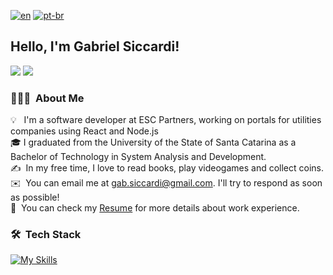<!--[![Anurag's GitHub stats](https://github-readme-stats.vercel.app/api?username=gabsiccardi)](https://github.com/gabsiccardi/github-readme-stats)
[![Top Langs](https://github-readme-stats.vercel.app/api/top-langs/?username=gabsiccardi&hide=html,TeX,CSS)](https://github.com/gabsiccardi/github-readme-stats) -->
[![en](https://img.shields.io/badge/lang-en-red.svg)](https://github.com/gabsiccardi/gabsiccardi/blob/main/README.md)
[![pt-br](https://img.shields.io/badge/lang-pt--br-green.svg)](https://github.com/gabsiccardi/gabsiccardi/blob/main/README.pt-br.md)
## Hello, I'm Gabriel Siccardi!
 
<div> 
  <a href = "mailto:gab.siccardi@gmail.com"><img src="https://img.shields.io/badge/-Gmail-%23333?style=for-the-badge&logo=gmail&logoColor=white" target="_blank"></a>
  <a href="www.linkedin.com/in/gabriel-siccardi" target="_blank"><img src="https://img.shields.io/badge/-LinkedIn-%230077B5?style=for-the-badge&logo=linkedin&logoColor=white" target="_blank"></a> 
  
</div>

### 👨🏻‍💻 &nbsp;About Me

💡 &nbsp; I'm a software developer at ESC Partners, working on portals for utilities companies using React and Node.js \
🎓&nbsp;I graduated from the University of the State of Santa Catarina as a Bachelor of Technology in System Analysis and Development.\
✍️ &nbsp;In my free time, I love to read books, play videogames and collect coins.\
✉️ &nbsp;You can email me at gab.siccardi@gmail.com. I'll try to respond as soon as possible!\
📄 &nbsp;You can check my [Resume](https://drive.google.com/file/d/1T_RPyXDAIohhxsr6D057m8HIsoV7YiaX/view?usp=sharing) for more details about work experience.

### 🛠 &nbsp;Tech Stack

[![My Skills](https://skillicons.dev/icons?i=js,ts,react,nodejs,html,css,python,java,c,php,git)](https://skillicons.dev)
